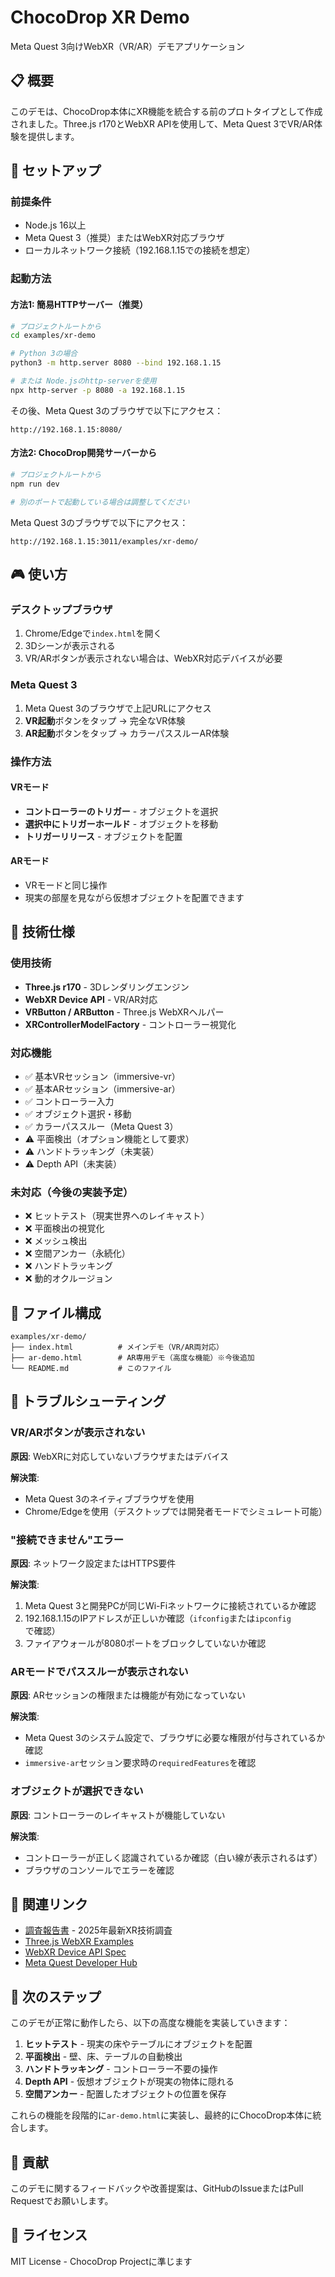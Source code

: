 # ChocoDrop XR Demo

Meta Quest 3向けWebXR（VR/AR）デモアプリケーション

## 📋 概要

このデモは、ChocoDrop本体にXR機能を統合する前のプロトタイプとして作成されました。Three.js r170とWebXR APIを使用して、Meta Quest 3でVR/AR体験を提供します。

## 🚀 セットアップ

### 前提条件

- Node.js 16以上
- Meta Quest 3（推奨）またはWebXR対応ブラウザ
- ローカルネットワーク接続（192.168.1.15での接続を想定）

### 起動方法

#### 方法1: 簡易HTTPサーバー（推奨）

```bash
# プロジェクトルートから
cd examples/xr-demo

# Python 3の場合
python3 -m http.server 8080 --bind 192.168.1.15

# または Node.jsのhttp-serverを使用
npx http-server -p 8080 -a 192.168.1.15
```

その後、Meta Quest 3のブラウザで以下にアクセス：
```
http://192.168.1.15:8080/
```

#### 方法2: ChocoDrop開発サーバーから

```bash
# プロジェクトルートから
npm run dev

# 別のポートで起動している場合は調整してください
```

Meta Quest 3のブラウザで以下にアクセス：
```
http://192.168.1.15:3011/examples/xr-demo/
```

## 🎮 使い方

### デスクトップブラウザ

1. Chrome/Edgeで`index.html`を開く
2. 3Dシーンが表示される
3. VR/ARボタンが表示されない場合は、WebXR対応デバイスが必要

### Meta Quest 3

1. Meta Quest 3のブラウザで上記URLにアクセス
2. **VR起動**ボタンをタップ → 完全なVR体験
3. **AR起動**ボタンをタップ → カラーパススルーAR体験

### 操作方法

#### VRモード
- **コントローラーのトリガー** - オブジェクトを選択
- **選択中にトリガーホールド** - オブジェクトを移動
- **トリガーリリース** - オブジェクトを配置

#### ARモード
- VRモードと同じ操作
- 現実の部屋を見ながら仮想オブジェクトを配置できます

## 🔧 技術仕様

### 使用技術

- **Three.js r170** - 3Dレンダリングエンジン
- **WebXR Device API** - VR/AR対応
- **VRButton / ARButton** - Three.js WebXRヘルパー
- **XRControllerModelFactory** - コントローラー視覚化

### 対応機能

- ✅ 基本VRセッション（immersive-vr）
- ✅ 基本ARセッション（immersive-ar）
- ✅ コントローラー入力
- ✅ オブジェクト選択・移動
- ✅ カラーパススルー（Meta Quest 3）
- ⚠️ 平面検出（オプション機能として要求）
- ⚠️ ハンドトラッキング（未実装）
- ⚠️ Depth API（未実装）

### 未対応（今後の実装予定）

- ❌ ヒットテスト（現実世界へのレイキャスト）
- ❌ 平面検出の視覚化
- ❌ メッシュ検出
- ❌ 空間アンカー（永続化）
- ❌ ハンドトラッキング
- ❌ 動的オクルージョン

## 📁 ファイル構成

```
examples/xr-demo/
├── index.html          # メインデモ（VR/AR両対応）
├── ar-demo.html        # AR専用デモ（高度な機能）※今後追加
└── README.md           # このファイル
```

## 🐛 トラブルシューティング

### VR/ARボタンが表示されない

**原因**: WebXRに対応していないブラウザまたはデバイス

**解決策**:
- Meta Quest 3のネイティブブラウザを使用
- Chrome/Edgeを使用（デスクトップでは開発者モードでシミュレート可能）

### "接続できません"エラー

**原因**: ネットワーク設定またはHTTPS要件

**解決策**:
1. Meta Quest 3と開発PCが同じWi-Fiネットワークに接続されているか確認
2. 192.168.1.15のIPアドレスが正しいか確認（`ifconfig`または`ipconfig`で確認）
3. ファイアウォールが8080ポートをブロックしていないか確認

### ARモードでパススルーが表示されない

**原因**: ARセッションの権限または機能が有効になっていない

**解決策**:
- Meta Quest 3のシステム設定で、ブラウザに必要な権限が付与されているか確認
- `immersive-ar`セッション要求時の`requiredFeatures`を確認

### オブジェクトが選択できない

**原因**: コントローラーのレイキャストが機能していない

**解決策**:
- コントローラーが正しく認識されているか確認（白い線が表示されるはず）
- ブラウザのコンソールでエラーを確認

## 🔗 関連リンク

- [調査報告書](../../docs/XR_RESEARCH_2025.html) - 2025年最新XR技術調査
- [Three.js WebXR Examples](https://threejs.org/examples/?q=webxr)
- [WebXR Device API Spec](https://www.w3.org/TR/webxr/)
- [Meta Quest Developer Hub](https://developers.meta.com/horizon/)

## 📝 次のステップ

このデモが正常に動作したら、以下の高度な機能を実装していきます：

1. **ヒットテスト** - 現実の床やテーブルにオブジェクトを配置
2. **平面検出** - 壁、床、テーブルの自動検出
3. **ハンドトラッキング** - コントローラー不要の操作
4. **Depth API** - 仮想オブジェクトが現実の物体に隠れる
5. **空間アンカー** - 配置したオブジェクトの位置を保存

これらの機能を段階的に`ar-demo.html`に実装し、最終的にChocoDrop本体に統合します。

## 🤝 貢献

このデモに関するフィードバックや改善提案は、GitHubのIssueまたはPull Requestでお願いします。

## 📄 ライセンス

MIT License - ChocoDrop Projectに準じます
